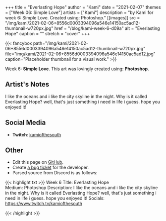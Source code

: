 +++
title =       "Everlasting Hope"
author =      "Kami"
date =        "2021-02-07"
themes =      ["Week 06: Simple Love"]
artists =     ["Kami"]
description = "by Kami for week 6: Simple Love. Created using: Photoshop."
[[images]]
      src = "/img/kami/2021-02-06+8556d0003394096a546e14150ac5ad12-thumbnail-w720px.jpg"
      href = "/blog/kami-week-6-d09a"
      alt = "Everlasting Hope"
      caption = ""
      stretch = "cover"
+++


{{< fancybox path="/img/kami/2021-02-06+8556d0003394096a546e14150ac5ad12-thumbnail-w720px.jpg" file="img/kami/2021-02-06+8556d0003394096a546e14150ac5ad12.jpg" caption="Placeholder thumbnail for a visual work." >}}


Week 6: **Simple Love**. This art was lovingly created using: **Photoshop**.

## Artist's Notes

I like the oceans and i like the city skyline in the night. Why is it called Everlasting Hope? well, that's just something i need in life i guess. hope you enjoyed it!

## Social Media

- **Twitch**: <a href='https://twitch.tv/kamiofthesouth' target='_blank'>kamiofthesouth</a>

## Other

- Edit this page on [GitHub](https://github.com/teaminkling/web-refresh/edit/main/content/blog/kami-week-6-d09a.md).
- Create [a bug ticket](https://github.com/teaminkling/web-refresh/issues/new?assignees=&labels=bug&template=problem-report.md&title=) for the developer.
- Parsed source from Discord is as follows:

{{< highlight txt >}}
Week 6
Title: Everlasting Hope                                                                                                                           
Medium: Photoshop
Description: I like the oceans and i like the city skyline in the night. Why is it called Everlasting Hope? well, that's just something i need in life i guess. hope you enjoyed it!
Socials: https://www.twitch.tv/kamiofthesouth


{{< /highlight >}}